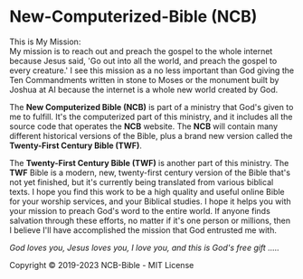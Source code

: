 # New-Computerized-Bible (NCB)

This is My Mission:<br>
My mission is to reach out and preach the gospel to the whole internet because
Jesus said, 'Go out into all the world, and preach the gospel to every creature.'
I see this mission as a no less important than God giving the Ten Commandments written in stone to Moses or the monument built by Joshua at AI because the internet is a whole new world created by God.

The **New Computerized Bible (NCB)** is part of a ministry that God's given to me to fulfill. It's the computerized part of this ministry, and it includes all the source code that operates the **NCB** website. The **NCB** will contain many different historical versions of the Bible, plus a brand new version called the **Twenty-First Century Bible (TWF)**.

The **Twenty-First Century Bible (TWF)** is another part of this ministry. The **TWF** Bible is a modern, new, twenty-first century version of the Bible that's not yet finished, but it's currently being translated from various biblical texts. I hope you find this work to be a high quality and useful online Bible for your worship services, and your Biblical studies. I hope it helps you with your mission to preach God's word to the entire world. If anyone finds salvation through these efforts, no matter if it's one person or millions, then I believe I'll have accomplished the mission that God entrusted me with.

*God loves you, Jesus loves you, I love you, and this is God's free gift .....*

Copyright © 2019-2023 NCB-Bible - MIT License
